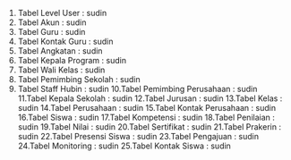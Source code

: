 1. Tabel Level User : sudin
2. Tabel Akun : sudin
3. Tabel Guru : sudin
4. Tabel Kontak Guru : sudin
5. Tabel Angkatan : sudin
6. Tabel Kepala Program : sudin
7. Tabel Wali Kelas : sudin
8. Tabel Pemimbing Sekolah : sudin
9. Tabel Staff Hubin : sudin
   10.Tabel Pemimbing Perusahaan : sudin
   11.Tabel Kepala Sekolah : sudin
   12.Tabel Jurusan : sudin
   13.Tabel Kelas : sudin
   14.Tabel Perusahaan : sudin
   15.Tabel Kontak Perusahaan : sudin
   16.Tabel Siswa : sudin
   17.Tabel Kompetensi : sudin
   18.Tabel Penilaian : sudin
   19.Tabel Nilai : sudin
   20.Tabel Sertifikat : sudin
   21.Tabel Prakerin : sudin
   22.Tabel Presensi Siswa : sudin
   23.Tabel Pengajuan : sudin
   24.Tabel Monitoring : sudin
   25.Tabel Kontak Siswa : sudin
